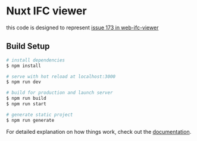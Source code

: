 # Nuxt IFC viewer

this code is designed to represent [issue 173 in web-ifc-viewer](https://github.com/IFCjs/web-ifc-viewer/issues/173)

## Build Setup

```bash
# install dependencies
$ npm install

# serve with hot reload at localhost:3000
$ npm run dev

# build for production and launch server
$ npm run build
$ npm run start

# generate static project
$ npm run generate
```

For detailed explanation on how things work, check out the [documentation](https://nuxtjs.org).

